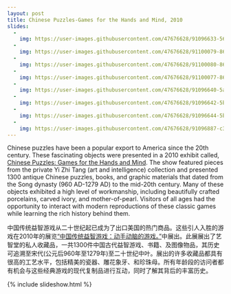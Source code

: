 ```yaml
---
layout: post
title: Chinese Puzzles-Games for the Hands and Mind, 2010
slides:
  -
    img: https://user-images.githubusercontent.com/47676628/91096633-56f3f700-e62c-11ea-8567-db7a047d6e13.jpg
  -
    img: https://user-images.githubusercontent.com/47676628/91100079-860d6700-e632-11ea-84a7-204de15af65f.jpg
  -
    img: https://user-images.githubusercontent.com/47676628/91100080-86a5fd80-e632-11ea-9f01-2e18498d08b7.jpg
  -
    img: https://user-images.githubusercontent.com/47676628/91100077-860d6700-e632-11ea-9c3f-542c2274f8a2.jpg
  -
    img: https://user-images.githubusercontent.com/47676628/91096640-5a877e00-e62c-11ea-9263-1d13f992c471.jpg
  -
    img: https://user-images.githubusercontent.com/47676628/91096642-5b201480-e62c-11ea-8c83-727f4480b87e.jpg
  -
    img: https://user-images.githubusercontent.com/47676628/91096644-5b201480-e62c-11ea-8fa0-4779bda6a9c0.jpg
  -
    img: https://user-images.githubusercontent.com/47676628/91096887-c36ef600-e62c-11ea-86dc-e90690ac990d.jpg
---
```


Chinese puzzles have been a popular export to America since the 20th century. These fascinating objects were presented in a 2010 exhibit called, [Chinese Puzzles: Games for the Hands and Mind](http://www.mocanyc.org/exhibitions/past/chinese_puzzles_games_for_the_hands_and_mind). The show featured pieces from the private Yi Zhi Tang (art and intelligence) collection and presented 1300 antique Chinese puzzles, books, and graphic materials that dated from the Song dynasty (960 AD-1279 AD) to the mid-20th century. Many of these objects exhibited a high level of workmanship, including beautifully crafted porcelains, carved ivory, and mother-of-pearl. Visitors of all ages had the opportunity to interact with modern reproductions of these classic games while learning the rich history behind them.


中国传统益智游戏从二十世纪起已成为了出口美国的热门商品。这些引人入胜的游戏在2010年的展览[“中国传统益智游戏：动手动脑的游戏。”](http://www.mocanyc.org/exhibitions/past/chinese_puzzles_games_for_the_hands_and_mind)中展出。此展展出了艺智堂的私人收藏品，一共1300件中国古代益智游戏、书籍、及图像物品，其历史可追溯至宋代(公元后960年至1279年)至二十世纪中叶。展出的许多收藏品都具有很高的工艺水平，包括精美的瓷器、雕花象牙、和珍珠母。所有年龄段的访问者都有机会与这些经典游戏的现代复制品进行互动，同时了解其背后的丰富历史。

{% include slideshow.html %}
